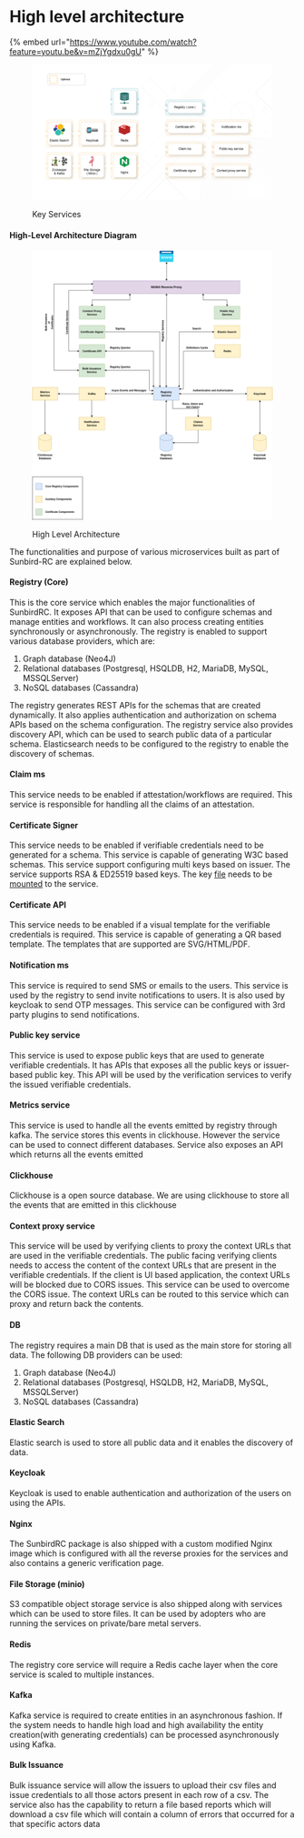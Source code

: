 # High level architecture

{% embed url="https://www.youtube.com/watch?feature=youtu.be&v=mZjYgdxu0gU" %}

<figure><img src="../../.gitbook/assets/Artboard 9 (1).png" alt=""><figcaption><p>Key Services</p></figcaption></figure>

#### High-Level Architecture Diagram

<figure><img src="../../.gitbook/assets/S-RC Arch (1).png" alt=""><figcaption><p>High Level Architecture</p></figcaption></figure>

The functionalities and purpose of various microservices built as part of Sunbird-RC are explained below.

#### Registry (Core)

This is the core service which enables the major functionalities of SunbirdRC. It exposes API that can be used to configure schemas and manage entities and workflows. It can also process creating entities synchronously or asynchronously. The registry is enabled to support various database providers, which are:

1. Graph database (Neo4J)
2. Relational databases (Postgresql, HSQLDB, H2, MariaDB, MySQL, MSSQLServer)
3. NoSQL databases (Cassandra)

The registry generates REST APIs for the schemas that are created dynamically. It also applies authentication and authorization on schema APIs based on the schema configuration. The registry service also provides discovery API, which can be used to search public data of a particular schema. Elasticsearch needs to be configured to the registry to enable the discovery of schemas.

#### Claim ms

This service needs to be enabled if attestation/workflows are required. This service is responsible for handling all the claims of an attestation.

#### Certificate Signer

This service needs to be enabled if verifiable credentials need to be generated for a schema. This service is capable of generating W3C based schemas. This service support configuring multi keys based on issuer. The service supports RSA & ED25519 based keys. The key [file](https://github.com/Sunbird-RC/sunbird-rc-core/blob/main/services/certificate-signer/config.json) needs to be [mounted](https://github.com/Sunbird-RC/sunbird-rc-core/blob/main/docker-compose.yml#L137) to the service.

#### Certificate API

This service needs to be enabled if a visual template for the verifiable credentials is required. This service is capable of generating a QR based template. The templates that are supported are SVG/HTML/PDF.

#### Notification ms

This service is required to send SMS or emails to the users. This service is used by the registry to send invite notifications to users. It is also used by keycloak to send OTP messages. This service can be configured with 3rd party plugins to send notifications.

#### Public key service

This service is used to expose public keys that are used to generate verifiable credentials. It has APIs that exposes all the public keys or issuer-based public key. This API will be used by the verification services to verify the issued verifiable credentials.

#### Metrics service

This service is used to handle all the events emitted by registry through kafka. The service stores this events in clickhouse. However the service can be used to connect different databases. Service also exposes an API which returns all the events emitted

#### Clickhouse

Clickhouse is a open source database. We are using clickhouse to store all the events that are emitted in this clickhouse

#### Context proxy service

This service will be used by verifying clients to proxy the context URLs that are used in the verifiable credentials. The public facing verifying clients needs to access the content of the context URLs that are present in the verifiable credentials. If the client is UI based application, the context URLs will be blocked due to CORS issues. This service can be used to overcome the CORS issue. The context URLs can be routed to this service which can proxy and return back the contents.

#### DB

The registry requires a main DB that is used as the main store for storing all data. The following DB providers can be used:

1. Graph database (Neo4J)
2. Relational databases (Postgresql, HSQLDB, H2, MariaDB, MySQL, MSSQLServer)
3. NoSQL databases (Cassandra)

#### Elastic Search

Elastic search is used to store all public data and it enables the discovery of data.

#### Keycloak

Keycloak is used to enable authentication and authorization of the users on using the APIs.

#### Nginx

The SunbirdRC package is also shipped with a custom modified Nginx image which is configured with all the reverse proxies for the services and also contains a generic verification page.

#### File Storage (minio)

S3 compatible object storage service is also shipped along with services which can be used to store files. It can be used by adopters who are running the services on private/bare metal servers.

#### Redis

The registry core service will require a Redis cache layer when the core service is scaled to multiple instances.

#### Kafka

Kafka service is required to create entities in an asynchronous fashion. If the system needs to handle high load and high availability the entity creation(with generating credentials) can be processed asynchronously using Kafka.

#### Bulk Issuance

Bulk issuance service will allow the issuers to upload their csv files and issue credentials to all those actors present in each row of a csv. The service also has the capability to return a file based reports which will download a csv file which will contain a column of errors that occurred for a that specific actors data
